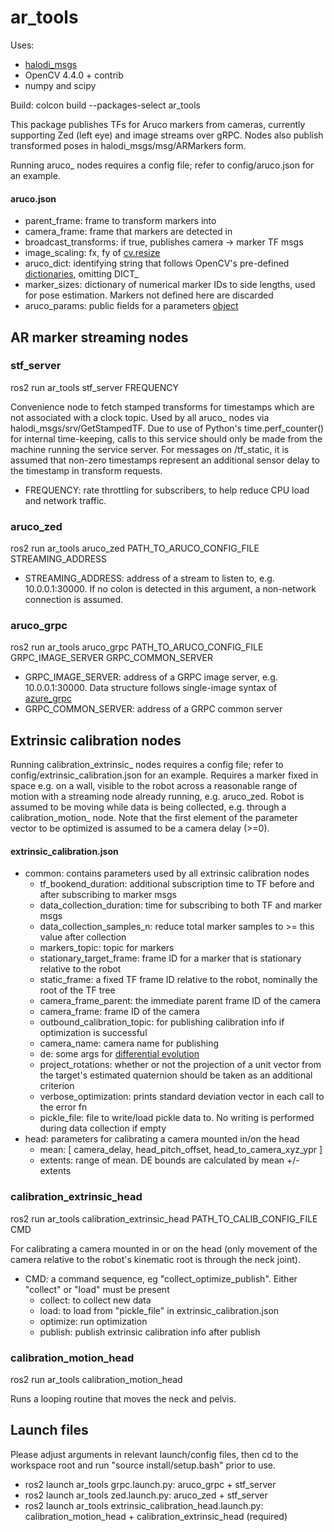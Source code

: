 # ar_tools

Uses:
- [halodi_msgs](https://github.com/Halodi/halodi-messages)
- OpenCV 4.4.0 + contrib
- numpy and scipy

Build: colcon build --packages-select ar_tools

This package publishes TFs for Aruco markers from cameras, currently supporting Zed (left eye) and image streams over gRPC. Nodes also publish transformed poses in halodi_msgs/msg/ARMarkers form.

Running aruco\_ nodes requires a config file; refer to config/aruco.json for an example.

#### aruco.json
- parent\_frame: frame to transform markers into
- camera\_frame: frame that markers are detected in
- broadcast\_transforms: if true, publishes camera -> marker TF msgs
- image\_scaling: fx, fy of [cv.resize](https://docs.opencv.org/master/da/d54/group__imgproc__transform.html#ga47a974309e9102f5f08231edc7e7529d)
- aruco\_dict: identifying string that follows OpenCV's pre-defined [dictionaries](https://docs.opencv.org/master/dc/df7/dictionary_8hpp.html), omitting DICT\_
- marker\_sizes: dictionary of numerical marker IDs to side lengths, used for pose estimation. Markers not defined here are discarded
- aruco\_params: public fields for a parameters [object](https://docs.opencv.org/master/d1/dcd/structcv_1_1aruco_1_1DetectorParameters.html#aca7a04c0d23b3e1c575e11af697d506c)

## AR marker streaming nodes

### stf\_server
ros2 run ar\_tools stf\_server FREQUENCY

Convenience node to fetch stamped transforms for timestamps which are not associated with a clock topic. Used by all aruco\_ nodes via halodi_msgs/srv/GetStampedTF. Due to use of Python's time.perf\_counter() for internal time-keeping, calls to this service should only be made from the machine running the service server.
For messages on /tf_static, it is assumed that non-zero timestamps represent an additional sensor delay to the timestamp in transform requests.

- FREQUENCY: rate throttling for subscribers, to help reduce CPU load and network traffic.

### aruco\_zed
ros2 run ar\_tools aruco\_zed PATH\_TO\_ARUCO\_CONFIG\_FILE STREAMING\_ADDRESS

- STREAMING\_ADDRESS: address of a stream to listen to, e.g. 10.0.0.1:30000. If no colon is detected in this argument, a non-network connection is assumed.

### aruco\_grpc
ros2 run ar\_tools aruco\_grpc PATH\_TO\_ARUCO\_CONFIG\_FILE GRPC\_IMAGE\_SERVER GRPC\_COMMON\_SERVER 

- GRPC\_IMAGE\_SERVER: address of a GRPC image server, e.g. 10.0.0.1:30000. Data structure follows single-image syntax of [azure_grpc](https://github.com/Halodi/azure_grpc)
- GRPC\_COMMON\_SERVER: address of a GRPC common server

## Extrinsic calibration nodes
Running calibration\_extrinsic\_ nodes requires a config file; refer to config/extrinsic\_calibration.json for an example. Requires a marker fixed in space e.g. on a wall, visible to the robot across a reasonable range of motion with a streaming node already running, e.g. aruco\_zed. Robot is assumed to be moving while data is being collected, e.g. through a calibration\_motion\_ node.
Note that the first element of the parameter vector to be optimized is assumed to be a camera delay (>=0).

#### extrinsic\_calibration.json
- common: contains parameters used by all extrinsic calibration nodes
    - tf\_bookend\_duration: additional subscription time to TF before and after subscribing to marker msgs
    - data\_collection\_duration: time for subscribing to both TF and marker msgs
    - data\_collection\_samples\_n: reduce total marker samples to >= this value after collection
    - markers\_topic: topic for markers
    - stationary\_target\_frame: frame ID for a marker that is stationary relative to the robot
    - static\_frame: a fixed TF frame ID relative to the robot, nominally the root of the TF tree
    - camera\_frame\_parent: the immediate parent frame ID of the camera
    - camera\_frame: frame ID of the camera
    - outbound\_calibration\_topic: for publishing calibration info if optimization is successful
    - camera\_name: camera name for publishing
    - de: some args for [differential evolution](https://docs.scipy.org/doc/scipy/reference/generated/scipy.optimize.differential_evolution.html)
    - project_rotations: whether or not the projection of a unit vector from the target's estimated quaternion should be taken as an additional criterion
    - verbose_optimization: prints standard deviation vector in each call to the error fn
    - pickle\_file: file to write/load pickle data to. No writing is performed during data collection if empty
- head: parameters for calibrating a camera mounted in/on the head
    - mean: [ camera\_delay, head\_pitch\_offset, head\_to\_camera\_xyz\_ypr ]
    - extents: range of mean. DE bounds are calculated by mean +/- extents

### calibration\_extrinsic\_head
ros2 run ar\_tools calibration\_extrinsic\_head PATH\_TO\_CALIB\_CONFIG\_FILE CMD

For calibrating a camera mounted in or on the head (only movement of the camera relative to the robot's kinematic root is through the neck joint).
- CMD: a command sequence, eg "collect\_optimize\_publish". Either "collect" or "load" must be present
    - collect: to collect new data
    - load: to load from "pickle\_file" in extrinsic\_calibration.json
    - optimize: run optimization
    - publish: publish extrinsic calibration info after publish

### calibration\_motion\_head
ros2 run ar\_tools calibration\_motion\_head

Runs a looping routine that moves the neck and pelvis.

## Launch files
Please adjust arguments in relevant launch/config files, then cd to the workspace root and run "source install/setup.bash" prior to use.

- ros2 launch ar\_tools grpc.launch.py: aruco\_grpc + stf\_server
- ros2 launch ar\_tools zed.launch.py: aruco\_zed + stf\_server
- ros2 launch ar\_tools extrinsic\_calibration\_head.launch.py: calibration\_motion\_head + calibration\_extrinsic\_head (required)
